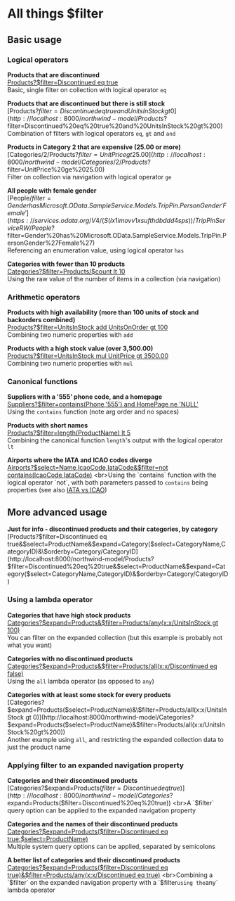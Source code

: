 # All things $filter

<!-- Auto build the HTML from this by running bin/autorebuildfilter -->

## Basic usage

### Logical operators

**Products that are discontinued**
<br>[Products?\$filter=Discontinued eq true](http://localhost:8000/northwind-model/Products?$filter=Discontinued%20eq%20true)
<br>Basic, single filter on collection with logical operator `eq`

**Products that are discontinued but there is still stock**
<br>[Products?$filter=Discontinued eq true and UnitsInStock gt 0](http://localhost:8000/northwind-model/Products?$filter=Discontinued%20eq%20true%20and%20UnitsInStock%20gt%200)
<br>Combination of filters with logical operators `eq`, `gt` and `and`

**Products in Category 2 that are expensive (25.00 or more)**
<br>[Categories/2/Products?$filter=UnitPrice gt 25.00](http://localhost:8000/northwind-model/Categories/2/Products?$filter=UnitPrice%20ge%2025.00)
<br>Filter on collection via navigation with logical operator `ge`

**All people with female gender**
<br>[People/$filter=Gender has Microsoft.OData.SampleService.Models.TripPin.PersonGender'Female'](https://services.odata.org/V4/(S(lx1imovv1xsufthdbddd4sps))/TripPinServiceRW/People?$filter=Gender%20has%20Microsoft.OData.SampleService.Models.TripPin.PersonGender%27Female%27)
<br>Referencing an enumeration value, using logical operator `has`

**Categories with fewer than 10 products**
<br>[Categories?\$filter=Products/\$count lt 10](http://localhost:8000/northwind-model/Categories?$filter=Products/$count%20lt%2010)
<br>Using the raw value of the number of items in a collection (via navigation)

### Arithmetic operators

**Products with high availability (more than 100 units of stock and backorders combined)**
<br>[Products?\$filter=UnitsInStock add UnitsOnOrder gt 100](https://services.odata.org/v4/northwind/northwind.svc/Products?$filter=UnitsInStock%20add%20UnitsOnOrder%20gt%20100)
<br>Combining two numeric properties with `add`

**Products with a high stock value (over 3,500.00)**
<br>[Products?\$filter=UnitsInStock mul UnitPrice gt 3500.00](https://services.odata.org/v4/northwind/northwind.svc/Products?$filter=UnitsInStock%20mul%20UnitPrice%20gt%203500.00)
<br>Combining two numeric properties with `mul`

### Canonical functions

**Suppliers with a '555' phone code, and a homepage**
<br>[Suppliers?\$filter=contains(Phone,'555') and HomePage ne 'NULL'](http://localhost:8000/northwind-model/Suppliers?$filter=contains(Phone,%27555%27)%20and%20HomePage%20ne%20%27NULL%27)
<br>Using the `contains` function (note arg order and no spaces)

**Products with short names**
<br>[Products?\$filter=length(ProductName) lt 5](http://localhost:8000/northwind-model/Products?$filter=length(ProductName)%20lt%205)
<br>Combining the canonical function `length`'s output with the logical operator `lt`

**Airports where the IATA and ICAO codes diverge**
<br>[Airports?\$select=Name,IcaoCode,IataCode&\$filter=not contains(IcaoCode,IataCode)](https://services.odata.org/V4/(S(lx1imovv1xsufthdbddd4sps))/TripPinServiceRW/Airports?$select=Name,IcaoCode,IataCode&$filter=not%20contains(IcaoCode,IataCode))
<br>Using the `contains` function with the logical operator `not`, with both parameters passed to `contains` being properties (see also [IATA vs ICAO](https://en.wikipedia.org/wiki/ICAO_airport_code#ICAO_codes_versus_IATA_codes))

## More advanced usage

**Just for info - discontinued products and their categories, by category**
<br>[Products?\$filter=Discontinued eq true&\$select=ProductName\&\$expand=Category($select=CategoryName,CategoryID)&\$orderby=Category/CategoryID](http://localhost:8000/northwind-model/Products?$filter=Discontinued%20eq%20true&$select=ProductName&$expand=Category($select=CategoryName,CategoryID)&$orderby=Category/CategoryID)

### Using a lambda operator

**Categories that have high stock products**
<br>[Categories?\$expand=Products&\$filter=Products/any(x:x/UnitsInStock gt 100)](http://localhost:8000/northwind-model/Categories?$expand=Products&$filter=Products/any(x:x/UnitsInStock%20gt%20100))
<br>You can filter on the expanded collection (but this example is probably not what you want)

**Categories with no discontinued products**
<br>[Categories?\$expand=Products&\$filter=Products/all(x:x/Discontinued eq false)](http://localhost:8000/northwind-model/Categories?$expand=Products&$filter=Products/all(x:x/Discontinued%20eq%20false))
<br>Using the `all` lambda operator (as opposed to `any`)

**Categories with at least some stock for every products**
<br>[Categories?\$expand=Products($select=ProductName)&\$filter=Products/all(x:x/UnitsInStock gt 0)](http://localhost:8000/northwind-model/Categories?$expand=Products($select=ProductName)&$filter=Products/all(x:x/UnitsInStock%20gt%200))
<br>Another example using `all`, and restricting the expanded collection data to just the product name

### Applying filter to an expanded navigation property

**Categories and their discontinued products**
<br>[Categories?\$expand=Products($filter=Discontinued eq true)](http://localhost:8000/northwind-model/Categories?$expand=Products($filter=Discontinued%20eq%20true))
<br>A `$filter` query option can be applied to the expanded navigation property

**Categories and the names of their discontinued products**
<br>[Categories?\$expand=Products(\$filter=Discontinued eq true;\$select=ProductName)](http://localhost:8000/northwind-model/Categories?$expand=Products($filter=Discontinued%20eq%20true;$select=ProductName))
<br>Multiple system query options can be applied, separated by semicolons

**A better list of categories and their discontinued products**
<br>[Categories?\$expand=Products(\$filter=Discontinued eq true)&\$filter=Products/any(x:x/Discontinued eq true)](http://localhost:8000/northwind-model/Categories?$expand=Products($filter=Discontinued%20eq%20true)&$filter=Products/any(x:x/Discontinued%20eq%20true))
<br>Combining a `$filter` on the expanded navigation property with a `$filter` using the `any` lambda operator

